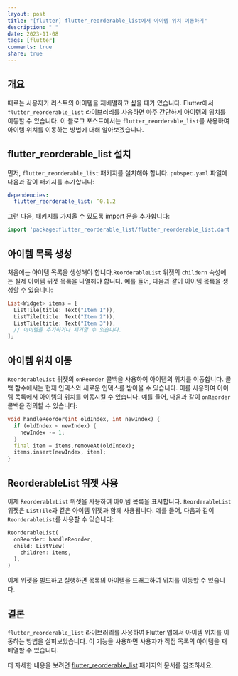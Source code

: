 ```yaml
---
layout: post
title: "[flutter] flutter_reorderable_list에서 아이템 위치 이동하기"
description: " "
date: 2023-11-08
tags: [flutter]
comments: true
share: true
---
```


## 개요
때로는 사용자가 리스트의 아이템을 재배열하고 싶을 때가 있습니다. Flutter에서 `flutter_reorderable_list` 라이브러리를 사용하면 아주 간단하게 아이템의 위치를 이동할 수 있습니다. 이 블로그 포스트에서는 `flutter_reorderable_list`를 사용하여 아이템 위치를 이동하는 방법에 대해 알아보겠습니다.

## flutter_reorderable_list 설치

먼저, `flutter_reorderable_list` 패키지를 설치해야 합니다. `pubspec.yaml` 파일에 다음과 같이 패키지를 추가합니다:

```yaml
dependencies:
  flutter_reorderable_list: ^0.1.2
```

그런 다음, 패키지를 가져올 수 있도록 import 문을 추가합니다:

```dart
import 'package:flutter_reorderable_list/flutter_reorderable_list.dart';
```

## 아이템 목록 생성

처음에는 아이템 목록을 생성해야 합니다.`ReorderableList` 위젯의 `childern` 속성에는 실제 아이템 위젯 목록을 나열해야 합니다. 예를 들어, 다음과 같이 아이템 목록을 생성할 수 있습니다:

```dart
List<Widget> items = [
  ListTile(title: Text("Item 1")),
  ListTile(title: Text("Item 2")),
  ListTile(title: Text("Item 3")),
  // 아이템을 추가하거나 제거할 수 있습니다.
];
```

## 아이템 위치 이동

`ReorderableList` 위젯의 `onReorder` 콜백을 사용하여 아이템의 위치를 이동합니다. 콜백 함수에서는 현재 인덱스와 새로운 인덱스를 받아올 수 있습니다. 이를 사용하여 아이템 목록에서 아이템의 위치를 이동시킬 수 있습니다. 예를 들어, 다음과 같이 `onReorder` 콜백을 정의할 수 있습니다:

```dart
void handleReorder(int oldIndex, int newIndex) {
  if (oldIndex < newIndex) {
    newIndex -= 1;
  }
  final item = items.removeAt(oldIndex);
  items.insert(newIndex, item);
}
```

## ReorderableList 위젯 사용

이제 `ReorderableList` 위젯을 사용하여 아이템 목록을 표시합니다. `ReorderableList` 위젯은 `ListTile`과 같은 아이템 위젯과 함께 사용됩니다. 예를 들어, 다음과 같이 `ReorderableList`를 사용할 수 있습니다:

```dart
ReorderableList(
  onReorder: handleReorder,
  child: ListView(
    children: items,
  ),
)
```

이제 위젯을 빌드하고 실행하면 목록의 아이템을 드래그하여 위치를 이동할 수 있습니다.

## 결론

`flutter_reorderable_list` 라이브러리를 사용하여 Flutter 앱에서 아이템 위치를 이동하는 방법을 살펴보았습니다. 이 기능을 사용하면 사용자가 직접 목록의 아이템을 재배열할 수 있습니다. 

더 자세한 내용을 보려면 [flutter_reorderable_list](https://pub.dev/packages/flutter_reorderable_list) 패키지의 문서를 참조하세요.